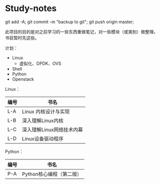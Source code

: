 # Study-notes

git add -A; git commit -m "backup to git"; git push origin master;

此项目的目的是对之前学习的一些东西重做笔记，对一些模块（或类别）做整理。书目暂时先这些。

计划：

- Linux
  - 虚拟化、DPDK、OVS
- Shell
- Python
- Openstack



Linux：

| 编号   | 书名              |
| ---- | --------------- |
| L-A  | Linux 内核设计与实现   |
| L-B  | 深入理解Linux内核     |
| L-C  | 深入理解Linux网络技术内幕 |
| L-D  | Linux设备驱动程序     |

Python：

| 编号   | 书名              |
| ---- | --------------- |
| P-A  | Python核心编程（第二版） |

